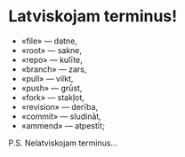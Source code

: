 # Latviskojam terminus!

* «file» — datne,                                                                                                                                                  
* «root» — sakne,                                                                                                                                                  
* «repo» — kulīte,                                                                                                                                                 
* «branch» — zars,                                                                                                                                                 
* «pull» — vilkt,                                                                                                                                                  
* «push» — grūst,                                                                                                                                                  
* «fork» — stakļot,                                                                                                                                                
* «revision» — derība,                                                                                                                                             
* «commit» — sludināt,                                                                                                                                             
* «ammend» — atpestīt;

P.S. Nelatviskojam terminus...